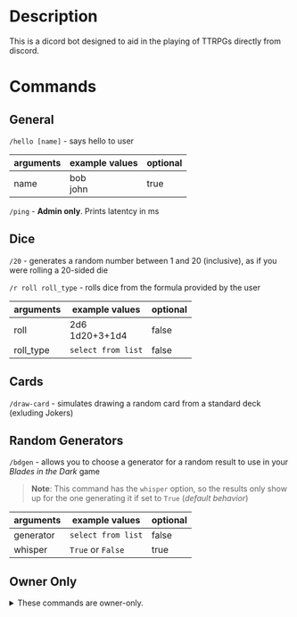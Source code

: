 # Description
This is a dicord bot designed to aid in the playing of TTRPGs directly from discord.

# Commands

## General

`/hello [name]` - says hello to user

| arguments | example values | optional |
| - | - | - |
| name | bob<br>john | true |

`/ping` - **Admin only**. Prints latentcy in ms

## Dice

`/20` - generates a random number between 1 and 20 (inclusive), as if you were rolling a 20-sided die

`/r roll roll_type` - rolls dice from the formula provided by the user

| arguments | example values | optional |
| - | - | - |
| roll | 2d6<br>1d20+3+1d4 | false |
| roll_type | `select from list` | false |

## Cards

`/draw-card` - simulates drawing a random card from a standard deck (exluding Jokers)

## Random Generators

`/bdgen` - allows you to choose a generator for a random result to use in your *Blades in the Dark* game

> **Note**: This command has the `whisper` option, so the results only show up for the one generating it if set to `True` (*default behavior*)

| arguments | example values | optional |
| - | - | - |
| generator | `select from list` | false |
| whisper | `True` or `False` | true |

## Owner Only
<details>
<summary>These commands are owner-only.</summary>

`.sync` - syncs commands globally

`.sync ~` - syncs commands to current guild (server)

`.sync ^` - clears commands from current guild and syncs
</details>
